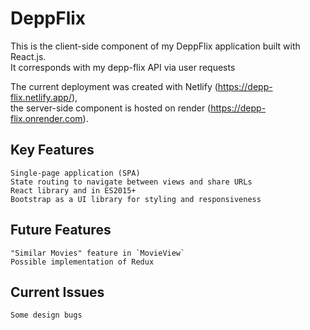 # DeppFlix

This is the client-side component of my DeppFlix application built with React.js. <br/>
It corresponds with my depp-flix API via user requests

The current deployment was created with Netlify (https://depp-flix.netlify.app/), <br/>
the server-side component is hosted on render (https://depp-flix.onrender.com).

## Key Features

    Single-page application (SPA)
    State routing to navigate between views and share URLs
    React library and in ES2015+
    Bootstrap as a UI library for styling and responsiveness

## Future Features

    "Similar Movies" feature in `MovieView`
    Possible implementation of Redux

## Current Issues

    Some design bugs
